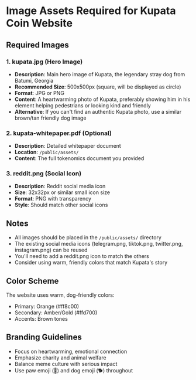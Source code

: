 # Image Assets Required for Kupata Coin Website

## Required Images

### 1. **kupata.jpg** (Hero Image)

-   **Description**: Main hero image of Kupata, the legendary stray dog from Batumi, Georgia
-   **Recommended Size**: 500x500px (square, will be displayed as circle)
-   **Format**: JPG or PNG
-   **Content**: A heartwarming photo of Kupata, preferably showing him in his element helping pedestrians or looking kind and friendly
-   **Alternative**: If you can't find an authentic Kupata photo, use a similar brown/tan friendly dog image

### 2. **kupata-whitepaper.pdf** (Optional)

-   **Description**: Detailed whitepaper document
-   **Location**: `/public/assets/`
-   **Content**: The full tokenomics document you provided

### 3. **reddit.png** (Social Icon)

-   **Description**: Reddit social media icon
-   **Size**: 32x32px or similar small icon size
-   **Format**: PNG with transparency
-   **Style**: Should match other social icons

## Notes

-   All images should be placed in the `/public/assets/` directory
-   The existing social media icons (telegram.png, tiktok.png, twitter.png, instagram.png) can be reused
-   You'll need to add a reddit.png icon to match the others
-   Consider using warm, friendly colors that match Kupata's story

## Color Scheme

The website uses warm, dog-friendly colors:

-   Primary: Orange (#ff8c00)
-   Secondary: Amber/Gold (#ffd700)
-   Accents: Brown tones

## Branding Guidelines

-   Focus on heartwarming, emotional connection
-   Emphasize charity and animal welfare
-   Balance meme culture with serious impact
-   Use paw emoji (🐾) and dog emoji (🐕) throughout

